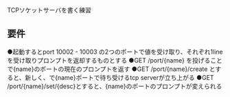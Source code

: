 TCPソケットサーバを書く練習

要件
-----

●起動するとport 10002 - 10003 の2つのポートで値を受け取り、それぞれ1lineを受け取りプロンプトを返却するものとする
●GET /port/{name} を投げることで{name}のポートの現在のプロンプトを返す
●GET /port/{name}/create とすると、新しく、で{name}ポートで待ち受けるtcp serverが立ち上がる
●GET /port/{name}/set/{desc}とすると、{name}のポートのプロンプトが変えられる
